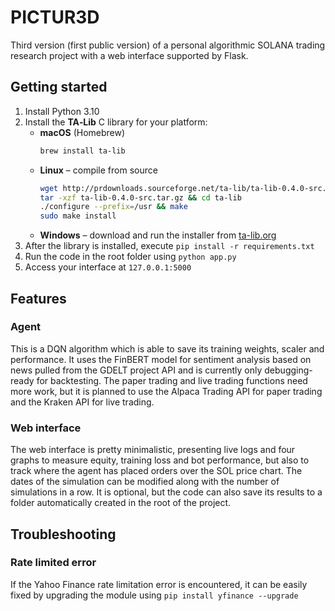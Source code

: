 # PICTUR3D
Third version (first public version) of a personal algorithmic SOLANA trading research project with a web interface supported by Flask.

## Getting started
1. Install Python 3.10
2. Install the **TA‑Lib** C library for your platform:
   - **macOS** (Homebrew)
     ```bash
     brew install ta-lib
     ```
   - **Linux** – compile from source
     ```bash
     wget http://prdownloads.sourceforge.net/ta-lib/ta-lib-0.4.0-src.tar.gz
     tar -xzf ta-lib-0.4.0-src.tar.gz && cd ta-lib
     ./configure --prefix=/usr && make
     sudo make install
     ```
   - **Windows** – download and run the installer from [ta-lib.org](https://ta-lib.org/install/)
3. After the library is installed, execute `pip install -r requirements.txt`
4. Run the code in the root folder using `python app.py`
5. Access your interface at `127.0.0.1:5000`

## Features

### Agent
This is a DQN algorithm which is able to save its training weights, scaler and performance. It uses the FinBERT model for sentiment analysis based on news pulled from the GDELT project API and is currently only debugging-ready for backtesting. The paper trading and live trading functions need more work, but it is planned to use the Alpaca Trading API for paper trading and the Kraken API for live trading.

### Web interface
The web interface is pretty minimalistic, presenting live logs and four graphs to measure equity, training loss and bot performance, but also to track where the agent has placed orders over the SOL price chart. The dates of the simulation can be modified along with the number of simulations in a row. It is optional, but the code can also save its results to a folder automatically created in the root of the project.

## Troubleshooting

### Rate limited error
If the Yahoo Finance rate limitation error is encountered, it can be easily fixed by upgrading the module using `pip install yfinance --upgrade` 
